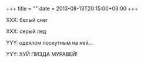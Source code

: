 +++
title = ""
date = 2013-08-13T20:15:00+03:00
+++

XXX: белый снег


XXX: серый лед


YYY: одеялом лоскутным на ней…


YYY: ХУЙ ПИЗДА МУРАВЕЙ!


